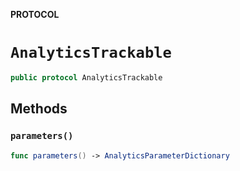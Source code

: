 **PROTOCOL**

# `AnalyticsTrackable`

```swift
public protocol AnalyticsTrackable
```

## Methods
### `parameters()`

```swift
func parameters() -> AnalyticsParameterDictionary
```
